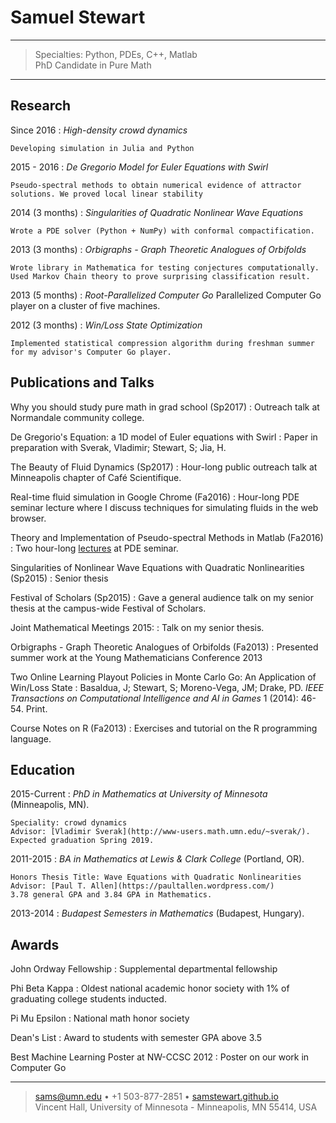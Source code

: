 Samuel Stewart
=========================

----

>  Specialties: Python, PDEs, C++, Matlab\
>  PhD Candidate in Pure Math

----

Research
--------------------

Since 2016
:   *High-density crowd dynamics*
    
    Developing simulation in Julia and Python

2015 - 2016
:   *De Gregorio Model for Euler Equations with Swirl*

    Pseudo-spectral methods to obtain numerical evidence of attractor solutions. We proved local linear stability

2014 (3 months)
:   *Singularities of Quadratic Nonlinear Wave Equations*
    
    Wrote a PDE solver (Python + NumPy) with conformal compactification.

2013 (3 months)
:   *Orbigraphs - Graph Theoretic Analogues of Orbifolds*
    
    Wrote library in Mathematica for testing conjectures computationally. Used Markov Chain theory to prove surprising classification result.
2013 (5 months)
:   *Root-Parallelized Computer Go*
    Parallelized Computer Go player on a cluster of five machines.

2012 (3 months)
:   *Win/Loss State Optimization*
    
    Implemented statistical compression algorithm during freshman summer for my advisor's Computer Go player.

Publications and Talks
----------------------------------

Why you should study pure math in grad school (Sp2017)
:   Outreach talk at Normandale community college.

De Gregorio's Equation: a 1D model of Euler equations with Swirl
:   Paper in preparation with Sverak, Vladimir; Stewart, S; Jia, H.

The Beauty of Fluid Dynamics (Sp2017)
:   Hour-long public outreach talk at Minneapolis chapter of Café Scientifique.

Real-time fluid simulation in Google Chrome (Fa2016)
:   Hour-long PDE seminar lecture where I discuss techniques for simulating fluids in the web browser.

Theory and Implementation of Pseudo-spectral Methods in Matlab (Fa2016)
:   Two hour-long [lectures](https://samstewart.github.io/blog/2016/10/spectral-method-in-matlab-part-2) at PDE seminar. 
        
Singularities of Nonlinear Wave Equations with Quadratic Nonlinearities (Sp2015)
:   Senior thesis

Festival of Scholars (Sp2015)
:   Gave a general audience talk on my senior thesis at the campus-wide Festival of Scholars.

Joint Mathematical Meetings 2015: 
:   Talk on my senior thesis.

Orbigraphs - Graph Theoretic Analogues of Orbifolds (Fa2013)
:   Presented summer work at the Young Mathematicians Conference 2013

Two Online Learning Playout Policies in Monte Carlo Go: An Application of Win/Loss State
:   Basaldua, J; Stewart, S; Moreno-Vega, JM; Drake, PD. *IEEE Transactions on Computational Intelligence and AI in Games* 1 (2014): 46-54. Print.
    
Course Notes on R (Fa2013)
:   Exercises and tutorial on the R programming language.

Education
---------

2015-Current
:   *PhD in Mathematics at University of Minnesota* (Minneapolis, MN).
    
    Speciality: crowd dynamics
    Advisor: [Vladimir Sverak](http://www-users.math.umn.edu/~sverak/).
    Expected graduation Spring 2019.

2011-2015
:   *BA in Mathematics at Lewis & Clark College* (Portland, OR).
    
    Honors Thesis Title: Wave Equations with Quadratic Nonlinearities
    Advisor: [Paul T. Allen](https://paultallen.wordpress.com/)
    3.78 general GPA and 3.84 GPA in Mathematics.

2013-2014
:   *Budapest Semesters in Mathematics* (Budapest, Hungary).


Awards
------------------------

John Ordway Fellowship
:   Supplemental departmental fellowship

Phi Beta Kappa
:   Oldest national academic honor society with 1% of graduating college students inducted.

Pi Mu Epsilon
:   National math honor society

Dean's List
:   Award to students with semester GPA above 3.5

Best Machine Learning Poster at NW-CCSC 2012
:   Poster on our work in Computer Go


----

> <sams@umn.edu> • +1 503-877-2851 • [samstewart.github.io](http://samstewart.github.io)\
>  Vincent Hall, University of Minnesota - Minneapolis, MN 55414, USA
